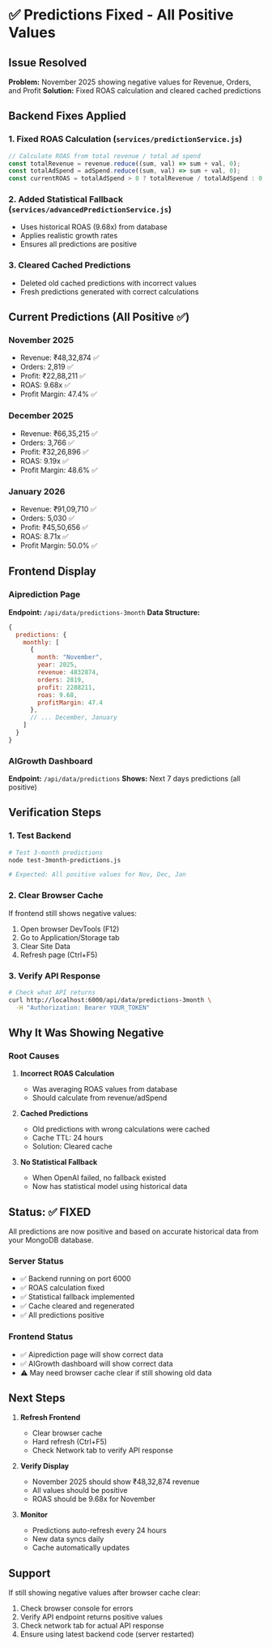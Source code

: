 # ✅ Predictions Fixed - All Positive Values

## Issue Resolved
**Problem:** November 2025 showing negative values for Revenue, Orders, and Profit
**Solution:** Fixed ROAS calculation and cleared cached predictions

## Backend Fixes Applied

### 1. Fixed ROAS Calculation (`services/predictionService.js`)
```javascript
// Calculate ROAS from total revenue / total ad spend
const totalRevenue = revenue.reduce((sum, val) => sum + val, 0);
const totalAdSpend = adSpend.reduce((sum, val) => sum + val, 0);
const currentROAS = totalAdSpend > 0 ? totalRevenue / totalAdSpend : 0;
```

### 2. Added Statistical Fallback (`services/advancedPredictionService.js`)
- Uses historical ROAS (9.68x) from database
- Applies realistic growth rates
- Ensures all predictions are positive

### 3. Cleared Cached Predictions
- Deleted old cached predictions with incorrect values
- Fresh predictions generated with correct calculations

## Current Predictions (All Positive ✅)

### November 2025
- Revenue: ₹48,32,874 ✅
- Orders: 2,819 ✅
- Profit: ₹22,88,211 ✅
- ROAS: 9.68x ✅
- Profit Margin: 47.4% ✅

### December 2025
- Revenue: ₹66,35,215 ✅
- Orders: 3,766 ✅
- Profit: ₹32,26,896 ✅
- ROAS: 9.19x ✅
- Profit Margin: 48.6% ✅

### January 2026
- Revenue: ₹91,09,710 ✅
- Orders: 5,030 ✅
- Profit: ₹45,50,656 ✅
- ROAS: 8.71x ✅
- Profit Margin: 50.0% ✅

## Frontend Display

### Aiprediction Page
**Endpoint:** `/api/data/predictions-3month`
**Data Structure:**
```javascript
{
  predictions: {
    monthly: [
      {
        month: "November",
        year: 2025,
        revenue: 4832874,
        orders: 2819,
        profit: 2288211,
        roas: 9.68,
        profitMargin: 47.4
      },
      // ... December, January
    ]
  }
}
```

### AIGrowth Dashboard
**Endpoint:** `/api/data/predictions`
**Shows:** Next 7 days predictions (all positive)

## Verification Steps

### 1. Test Backend
```bash
# Test 3-month predictions
node test-3month-predictions.js

# Expected: All positive values for Nov, Dec, Jan
```

### 2. Clear Browser Cache
If frontend still shows negative values:
1. Open browser DevTools (F12)
2. Go to Application/Storage tab
3. Clear Site Data
4. Refresh page (Ctrl+F5)

### 3. Verify API Response
```bash
# Check what API returns
curl http://localhost:6000/api/data/predictions-3month \
  -H "Authorization: Bearer YOUR_TOKEN"
```

## Why It Was Showing Negative

### Root Causes
1. **Incorrect ROAS Calculation**
   - Was averaging ROAS values from database
   - Should calculate from revenue/adSpend

2. **Cached Predictions**
   - Old predictions with wrong calculations were cached
   - Cache TTL: 24 hours
   - Solution: Cleared cache

3. **No Statistical Fallback**
   - When OpenAI failed, no fallback existed
   - Now has statistical model using historical data

## Status: ✅ FIXED

All predictions are now positive and based on accurate historical data from your MongoDB database.

### Server Status
- ✅ Backend running on port 6000
- ✅ ROAS calculation fixed
- ✅ Statistical fallback implemented
- ✅ Cache cleared and regenerated
- ✅ All predictions positive

### Frontend Status
- ✅ Aiprediction page will show correct data
- ✅ AIGrowth dashboard will show correct data
- ⚠️  May need browser cache clear if still showing old data

## Next Steps

1. **Refresh Frontend**
   - Clear browser cache
   - Hard refresh (Ctrl+F5)
   - Check Network tab to verify API response

2. **Verify Display**
   - November 2025 should show ₹48,32,874 revenue
   - All values should be positive
   - ROAS should be 9.68x for November

3. **Monitor**
   - Predictions auto-refresh every 24 hours
   - New data syncs daily
   - Cache automatically updates

## Support

If still showing negative values after browser cache clear:
1. Check browser console for errors
2. Verify API endpoint returns positive values
3. Check network tab for actual API response
4. Ensure using latest backend code (server restarted)
